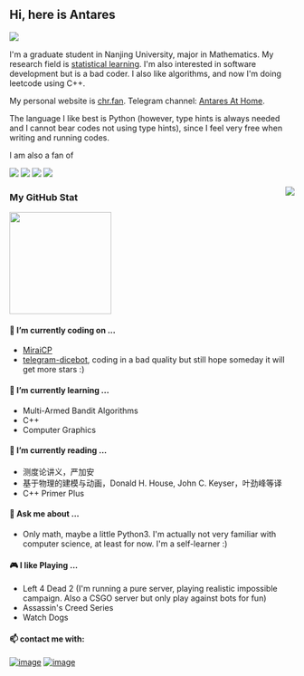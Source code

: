 ## Hi, here is Antares

<a href="https://visitor-badge.glitch.me"><img align='left' src="https://visitor-badge.glitch.me/badge?page_id=Antares0982.Antares0982"/></a><br> 

I'm a graduate student in Nanjing University, major in Mathematics. My research field is [statistical learning](https://en.wikipedia.org/wiki/Statistical_learning_theory). I'm also interested in software development but is a bad coder. I also like algorithms, and now I'm doing leetcode using C++.

My personal website is [chr.fan](https://chr.fan/). Telegram channel: [Antares At Home](https://t.me/AntaresAtHome).

The language I like best is Python (however, type hints is always needed and I cannot bear codes not using type hints), since I feel very free when writing and running codes.

I am also a fan of

![](https://img.shields.io/badge/Steam-000000?style=for-the-badge&logo=steam&logoColor=white) ![](https://img.shields.io/badge/Visual_Studio_Code-0078D4?style=for-the-badge&logo=visual%20studio%20code&logoColor=white) ![](https://img.shields.io/badge/Debian-A81D33?style=for-the-badge&logo=debian&logoColor=white) ![](https://img.shields.io/badge/Arch_Linux-1793D1?style=for-the-badge&logo=arch-linux&logoColor=white)

<a href="https://github.com/anuraghazra/github-readme-stats"><img align="right" src="https://github-readme-stats.vercel.app/api/top-langs/?username=Antares0982&langs_count=6"></a>

### My GitHub Stat

<a href="https://github.com/anuraghazra/github-readme-stats"><img height="180" src="https://github-readme-stats.vercel.app/api?username=Antares0982&show_icons=true&count_private=True&bg_color=30,e96443,904e95&title_color=fff&text_color=fff"/></a>

#### 🔭 I’m currently coding on ...

* [MiraiCP](https://github.com/Nambers/MiraiCP)
* [telegram-dicebot](https://github.com/Antares0982/telegram-dice-bot), coding in a bad quality but still hope someday it will get more stars :)

#### 🌱 I’m currently learning ...

- Multi-Armed Bandit Algorithms
- C++
- Computer Graphics

#### 📘 I’m currently reading ...

- 测度论讲义，严加安
- 基于物理的建模与动画，Donald H. House, John C. Keyser，叶劲峰等译
- C++ Primer Plus

#### 💬 Ask me about ...

* Only math, maybe a little Python3. I'm actually not very familiar with computer science, at least for now. I'm a self-learner :)

#### 🎮 I like Playing ...

- Left 4 Dead 2 (I'm running a pure server, playing realistic impossible campaign. Also a CSGO server but only play against bots for fun)
- Assassin's Creed Series
- Watch Dogs

#### 📫 contact me with:

 [![image](https://img.shields.io/badge/Telegram-2CA5E0?style=for-the-badge&logo=telegram&logoColor=white)](https://t.me/AntaresChr)  [![image](https://img.shields.io/badge/Gmail-D14836?style=for-the-badge&logo=gmail&logoColor=white)](Antares0982@gmail.com)
